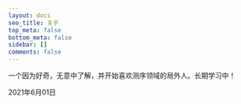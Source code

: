 ```yaml
---
layout: docs
seo_title: 关于
top_meta: false
bottom_meta: false
sidebar: []
comments: false
---
```


一个因为好奇，无意中了解，并开始喜欢测序领域的局外人。长期学习中！

2021年6月01日


